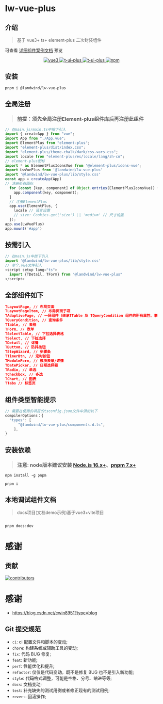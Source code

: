 # lw-vue-plus

## 介绍

> 基于 vue3+ ts+ element-plus 二次封装组件

可查看 [详细组件案例文档](https://wocwin.github.io/t-ui-plus/) 预览

<p align="center">
  <a href="https://github.com/vuejs/vue" target="_blank">
    <img src="https://img.shields.io/badge/vue-3.2.36-brightgreen.svg" alt="vue3">
  </a>
  <a href="https://gitee.com/wocwin/t-ui-plus/stargazers" target="_blank">
    <img src="https://gitee.com/wocwin/t-ui-plus/badge/star.svg?theme=dark" alt="t-ui-plus">
  </a>
   <a href="https://github.com/wocwin/t-ui-plus/stargazers" target="_blank">
    <img src="https://img.shields.io/github/stars/Twtcer/lw-vue-plus.svg" alt="t-ui-plus">
  </a>
   <a href="https://www.npmjs.com/package/@landwind/t-ui-plus" target="_blank">
      <img alt="npm" src="https://img.shields.io/npm/v/@landwind/lw-vue-plus.svg" />
    </a>
</p>
 
## 安装

```shell
pnpm i @landwind/lw-vue-plus
```

## 全局注册

> ### 前提：须先全局注册Element-plus组件库后再注册此组件

```js
// 在main.js/main.ts中按下引入
import { createApp } from "vue";
import App from "./App.vue";
import ElementPlus from "element-plus";
import "element-plus/dist/index.css";
import "element-plus/theme-chalk/dark/css-vars.css";
import locale from "element-plus/es/locale/lang/zh-cn";
// element-plus图标
import * as ElementPlusIconsVue from "@element-plus/icons-vue";
import LwVuePlus from '@landwind/lw-vue-plus'
import '@landwind/lw-vue-plus/lib/style.css'
const app = createApp(App)
// 注册所有图标
  for (const [key, component] of Object.entries(ElementPlusIconsVue)) {
    app.component(key, component);
  }
  // 注册ElementPlus
  app.use(ElementPlus, {
    locale // 语言设置
    // size: Cookies.get('size') || 'medium' // 尺寸设置
  });
app.use(LwVuePlus)
app.mount('#app')
```

## 按需引入

```js
// 在main.js中按下引入
import '@landwind/lw-vue-plus/lib/style.css'
// 单个.vue文件引入
<script setup lang="ts">
  import {TDetail, TForm} from "@landwind/lw-vue-plus"
</script>
```
## 全部组件如下
```json
TLayoutPage, // 布局页面
TLayoutPageItem, // 布局页面子项
TAdaptivePage, // 一屏组件（继承TTable 及 TQueryCondition 组件的所有属性、事件、插槽、方法）
TQueryCondition, // 查询条件
TTable, // 表格
TForm, // 表单
TSelectTable, // 下拉选择表格
TSelect, // 下拉选择
TDetail, // 详情
TButton, // 防抖按钮
TStepWizard, // 步骤条
TTimerBtn, // 定时按钮
TModuleForm, // 模块表单/详情
TDatePicker, // 日期选择器
TRadio, // 单选
TCheckbox, // 多选
TChart, // 图表
TTabs // 标签页
```
 
## 组件类型智能提示

```js
// 需要在使用的项目的tsconfig.json文件中添加以下
compilerOptions：{
  "types": [
      "@landwind/lw-vue-plus/components.d.ts",
    ],
}

``` 
## 安装依赖
> ### 注意: node版本建议安装 [Node.js 16.x+](https://nodejs.org/en)、[pnpm 7.x+](https://github.com/pnpm/pnpm/)

```shell
npm install -g pnpm

pnpm i 

```

## 本地调试组件文档
> docs项目(文档demo示例)基于vue3+vite项目

```shell

pnpm docs:dev

```

# 感谢

## 贡献

<a href="https://github.com/wocwin/t-ui-plus/graphs/contributors">
  <img src="https://contrib.rocks/image?repo=wocwin/t-ui-plus" alt="contributors" />
</a>

 # 感谢
- https://blog.csdn.net/cwin8951?type=blog

## Git 提交规范

- `ci`: ci 配置文件和脚本的变动;
- `chore`: 构建系统或辅助工具的变动;
- `fix`: 代码 BUG 修复;
- `feat`: 新功能;
- `perf`: 性能优化和提升;
- `refactor`: 仅仅是代码变动，既不是修复 BUG 也不是引入新功能;
- `style`: 代码格式调整，可能是空格、分号、缩进等等;
- `docs`: 文档变动;
- `test`: 补充缺失的测试用例或者修正现有的测试用例;
- `revert`: 回滚操作;

